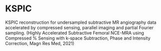 # KSPIC
KSPIC reconstruction for undersampled subtractive MR angiography data accelerated by compressed sensing, parallel imaging and partial Fourier sampling. (Highly Accelerated Subtractive Femoral NCE-MRA using Compressed  % Sensing with k-space Subtraction, Phase and Intensity Correction, Magn Res Med, 2021)
